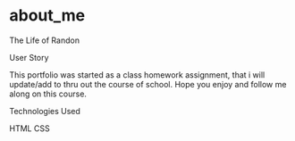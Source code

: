 # about_me
The Life of Randon


User Story

This portfolio was started as a class homework assignment, that i will update/add to thru out the course of school. Hope you enjoy and follow me along on this course. 

Technologies Used

HTML
CSS
